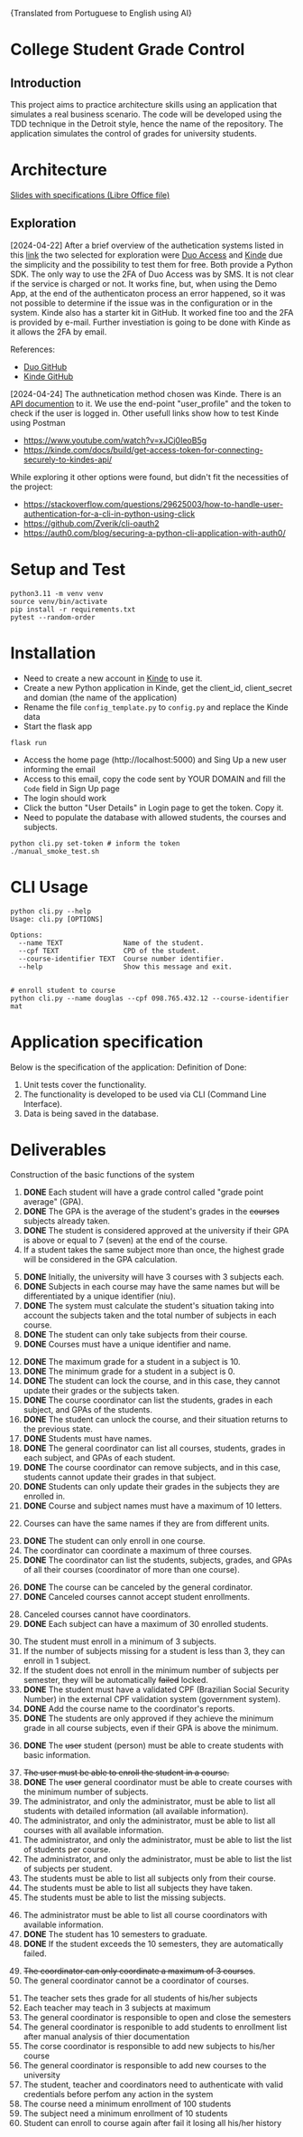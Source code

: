{Translated from Portuguese to English using AI}
# College Student Grade Control
## Introduction
This project aims to practice architecture skills using an application that simulates a real business scenario.
The code will be developed using the TDD technique in the Detroit style, hence the name of the repository.
The application simulates the control of grades for university students.

# Architecture
[Slides with specifications (Libre Office file)](architecture.odp)

## Exploration
[2024-04-22] After a brief overview of the authetication systems listed in this [link](https://expertinsights.com/insights/top-10-user-authentication-and-access-management-solutions/) the two selected for exploration were [Duo Access](https://duo.com/docs/getting-started) and [Kinde](https://kinde.com/docs/developer-tools/python-sdk/) due the simplicity and the possibility to test them for free. Both provide a Python SDK. The only way to use the 2FA of Duo Access was by SMS. It is not clear if the service is charged or not. It works fine, but, when using the Demo App, at the end of the authenticaton process an error happened, so it was not possible to determine if the issue was in the configuration or in the system. Kinde also has a starter kit in GitHub. It worked fine too and the 2FA is provided by e-mail. Further investiation is going to be done with Kinde as it allows the 2FA by email.

References:
 - [Duo GitHub](https://github.com/duosecurity/duo_universal_python/tree/main/demo)
 - [Kinde GitHub](https://github.com/kinde-starter-kits/python-starter-kit)

[2024-04-24] The authnetication method chosen was Kinde. There is an [API documention](https://kinde.com/api/docs/?http#kinde-management-api-oauth) to it. We use the end-point "user_profile" and the token to check if the user is logged in. Other usefull links show how to test Kinde using Postman
  - https://www.youtube.com/watch?v=xJCj0IeoB5g
  - https://kinde.com/docs/build/get-access-token-for-connecting-securely-to-kindes-api/  

While exploring it other options were found, but didn't fit the necessities of the project:
 - https://stackoverflow.com/questions/29625003/how-to-handle-user-authentication-for-a-cli-in-python-using-click
 - https://github.com/Zverik/cli-oauth2
 - https://auth0.com/blog/securing-a-python-cli-application-with-auth0/


# Setup and Test
```
python3.11 -m venv venv
source venv/bin/activate
pip install -r requirements.txt
pytest --random-order
```

# Installation
 - Need to create a new account in [Kinde](https://app.kinde.com/auth/cx/_:nav&m:register&psid:57419340529d47048c155f939bfcce4c) to use it.
 - Create a new Python application in Kinde, get the client_id, client_secret and domian (the name of the application)
 - Rename the file `config_template.py` to `config.py` and replace the Kinde data
 - Start the flask app

```
flask run
```
 - Access the home page (http://localhost:5000) and Sing Up a new user informing the email
 - Access to this email, copy the code sent by YOUR DOMAIN and fill the `Code` field in Sign Up page
 - The login should work
 - Click the button "User Details" in Login page to get the token. Copy it.
 - Need to populate the database with allowed students, the courses and subjects.
```
python cli.py set-token # inform the token
./manual_smoke_test.sh
```

# CLI Usage
```
python cli.py --help
Usage: cli.py [OPTIONS]

Options:
  --name TEXT               Name of the student.
  --cpf TEXT                CPD of the student.
  --course-identifier TEXT  Course number identifier.
  --help                    Show this message and exit.


# enroll student to course
python cli.py --name douglas --cpf 098.765.432.12 --course-identifier mat

```

# Application specification

Below is the specification of the application:
Definition of Done:
1. Unit tests cover the functionality.
2. The functionality is developed to be used via CLI (Command Line Interface).
3. Data is being saved in the database.
# Deliverables
Construction of the basic functions of the system
1. **DONE** Each student will have a grade control called "grade point average" (GPA).
2. **DONE** The GPA is the average of the student's grades in the ~~courses~~ subjects already taken.
3. **DONE** The student is considered approved at the university if their GPA is above or equal to 7 (seven) at the end of the course.
4. If a student takes the same subject more than once, the highest grade will be considered in the GPA calculation.
<!-- Required setup to allow enrollments -->
5. **DONE** Initially, the university will have 3 courses with 3 subjects each.
6. **DONE** Subjects in each course may have the same names but will be differentiated by a unique identifier (niu).
7. **DONE** The system must calculate the student's situation taking into account the subjects taken and the total number of subjects in each course.
8. **DONE** The student can only take subjects from their course.
9. **DONE** Courses must have a unique identifier and name.
<!-- 
Same as requirement 6
10. ~~Course~~ Subject names can be the same, but the unique identifier for each ~~course~~ subject must be different. -->
<!-- 
Same as requirement 6
11. A course cannot have two subjects with the same name, even if the niu is different. -->
12. **DONE** The maximum grade for a student in a subject is 10.
13. **DONE** The minimum grade for a student in a subject is 0.
14. **DONE** The student can lock the course, and in this case, they cannot update their grades or the subjects taken.
15. **DONE**  The course coordinator can list the students, grades in each subject, and GPAs of the students.
16. **DONE** The student can unlock the course, and their situation returns to the previous state.
17. **DONE** Students must have names.
18. **DONE** The general coordinator can list all courses, students, grades in each subject, and GPAs of each student.
19. **DONE** The course coordinator can remove subjects, and in this case, students cannot update their grades in that subject.
20. **DONE** Students can only update their grades in the subjects they are enrolled in.
21. **DONE** Course and subject names must have a maximum of 10 letters.
<!-- What are units? Not clear -->
22. Courses can have the same names if they are from different units.
<!-- The student can do it any time. Don't need to wait the next semester -->
23. **DONE** The student can only enroll in one course.
24. The coordinator can coordinate a maximum of three courses.
25. **DONE** The coordinator can list the students, subjects, grades, and GPAs of all their courses (coordinator of more than one course).
<!-- this requirement wasn't informing the actor. Figured out while making the diagrams of use cases -->
<!-- 26. The course can be canceled. -->
26. **DONE** The course can be canceled by the general cordinator.
27. **DONE** Canceled courses cannot accept student enrollments.
<!-- How o set coordinators? -->
28. Canceled courses cannot have coordinators.
29. **DONE** Each subject can have a maximum of 30 enrolled students.
<!-- ... 3 subjects per semester -->
30. The student must enroll in a minimum of 3 subjects.
31. If the number of subjects missing for a student is less than 3, they can enroll in 1 subject.
32. If the student does not enroll in the minimum number of subjects per semester, they will be automatically ~~failed~~ locked.
33. **DONE** The student must have a validated CPF (Brazilian Social Security Number) in the external CPF validation system (government system).
34. **DONE** Add the course name to the coordinator's reports.
35. **DONE** The students are only approved if they achieve the minimum grade in all course subjects, even if their GPA is above the minimum.
<!-- The user can create student with cpf and name. Considering DONE -->
36. **DONE** The ~~user~~ student (person) must be able to create students with basic information.
<!-- The basic information is enough for enrollment -->
37. ~~The user must be able to enroll the student in a course.~~
38. **DONE** The ~~user~~ general coordinator must be able to create courses with the minimum number of subjects.
39. The administrator, and only the administrator, must be able to list all students with detailed information (all available information).
40. The administrator, and only the administrator, must be able to list all courses with all available information.
41. The administrator, and only the administrator, must be able to list the list of students per course.
42. The administrator, and only the administrator, must be able to list the list of subjects per student.
43. The students must be able to list all subjects only from their course.
44. The students must be able to list all subjects they have taken.
45. The students must be able to list the missing subjects.
<!-- The course coordinator is not an entity yet. What are his/her properties? -->
46. The administrator must be able to list all course coordinators with available information.
47. **DONE** The student has 10 semesters to graduate.
48. **DONE** If the student exceeds the 10 semesters, they are automatically failed.
<!-- Duplicated with requirement 24 -->
49. ~~The coordinator can only coordinate a maximum of 3 courses~~.
50. The general coordinator cannot be a coordinator of courses.
<!-- # Features add after architecture analisys
These features were introduced after analysis in architecture and specifications. Some features does not make sense without them: -->
51. The teacher sets thes grade for all students of his/her subjects
52. Each teacher may teach in 3 subjects at maximum
53. The general coordinator is responsible to open and close the semesters
54. The general coordinator is responible to add students to enrollment list after manual analysis of thier documentation
55. The corse coordinator is responsible to add new subjects to his/her course
56. The general coordinator is responsible to add new courses to the university
57. The student, teacher and coordinators need to authenticate with valid credentials before perfom any action in the system
58. The course need a minimum enrollment of 100 students
59. The subject need a minimum enrollment of 10 students
60. Student can enroll to course again after fail it losing all his/her history
